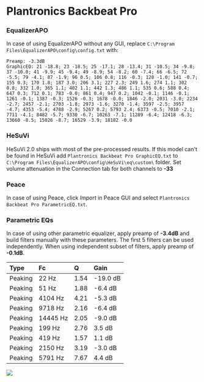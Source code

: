 # Plantronics Backbeat Pro

### EqualizerAPO
In case of using EqualizerAPO without any GUI, replace `C:\Program Files\EqualizerAPO\config\config.txt`
with:
```
Preamp: -3.3dB
GraphicEQ: 21 -18.8; 23 -18.5; 25 -17.1; 28 -13.4; 31 -10.5; 34 -9.8; 37 -10.0; 41 -9.9; 45 -9.4; 49 -8.9; 54 -8.2; 60 -7.4; 66 -6.5; 72 -5.5; 79 -4.1; 87 -1.9; 96 0.5; 106 0.8; 116 -0.3; 128 -1.0; 141 -0.7; 155 0.3; 170 1.8; 187 3.0; 206 3.1; 227 2.3; 249 1.6; 274 1.1; 302 0.8; 332 1.0; 365 1.1; 402 1.1; 442 1.3; 486 1.1; 535 0.6; 588 0.4; 647 0.3; 712 0.1; 783 -0.0; 861 0.4; 947 0.2; 1042 -0.1; 1146 -0.1; 1261 -0.1; 1387 -0.3; 1526 -0.3; 1678 -0.0; 1846 -2.0; 2031 -3.0; 2234 -2.7; 2457 -2.1; 2703 -1.8; 2973 -1.6; 3270 -1.4; 3597 -2.5; 3957 -4.7; 4353 -5.4; 4788 -2.9; 5267 0.2; 5793 2.4; 6373 -0.5; 7010 -2.1; 7711 -4.1; 8482 -5.7; 9330 -6.7; 10263 -7.1; 11289 -6.4; 12418 -6.3; 13660 -8.5; 15026 -8.7; 16529 -3.9; 18182 -0.0
```

### HeSuVi
HeSuVi 2.0 ships with most of the pre-processed results. If this model can't be found in HeSuVi add
`Plantronics Backbeat Pro GraphicEQ.txt` to `C:\Program Files\EqualizerAPO\config\HeSuVi\eq\custom\` folder.
Set volume attenuation in the Connection tab for both channels to **-33**

### Peace
In case of using Peace, click *Import* in Peace GUI and select `Plantronics Backbeat Pro ParametricEQ.txt`.

### Parametric EQs
In case of using other parametric equalizer, apply preamp of **-3.4dB** and build filters manually
with these parameters. The first 5 filters can be used independently.
When using independent subset of filters, apply preamp of **-0.1dB**.

| Type    | Fc       |    Q | Gain     |
|:--------|:---------|:-----|:---------|
| Peaking | 22 Hz    | 1.54 | -19.0 dB |
| Peaking | 51 Hz    | 1.88 | -6.4 dB  |
| Peaking | 4104 Hz  | 4.21 | -5.3 dB  |
| Peaking | 9718 Hz  | 2.16 | -6.4 dB  |
| Peaking | 14445 Hz | 2.05 | -9.0 dB  |
| Peaking | 199 Hz   | 2.76 | 3.5 dB   |
| Peaking | 419 Hz   | 1.57 | 1.1 dB   |
| Peaking | 2150 Hz  | 3.19 | -3.0 dB  |
| Peaking | 5791 Hz  | 7.67 | 4.4 dB   |

![](https://raw.githubusercontent.com/jaakkopasanen/AutoEq/master/results/rtings/rtings/Plantronics%20Backbeat%20Pro/Plantronics%20Backbeat%20Pro.png)